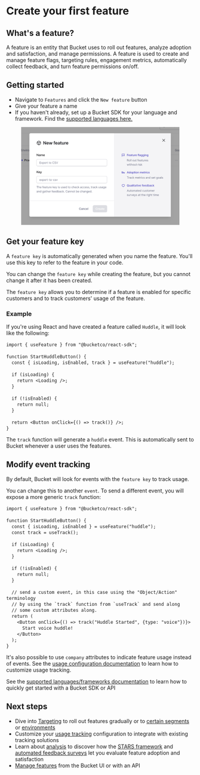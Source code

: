 # Create your first feature

## What's a feature?

A feature is an entity that Bucket uses to roll out features, analyze adoption and satisfaction, and manage permissions.  A feature is used to create and manage feature flags, targeting rules,  engagement metrics, automatically collect feedback, and turn feature permissions on/off.

## Getting started

* Navigate to `Features` and click the `New feature` button
* Give your feature a name
* If you haven't already, set up a Bucket SDK for your language and framework. Find the [supported languages here.](../quickstart/supported-languages-frameworks/)

<figure><img src="../.gitbook/assets/image (2).png" alt=""><figcaption></figcaption></figure>

## Get your feature key

A `feature key` is automatically generated when you name the feature. You'll use this key to refer to the feature in your code.

You can change the `feature key` while creating the feature, but you cannot change it after it has been created.

The `feature key` allows you to determine if a feature is enabled for specific customers and to track customers' usage of the feature.

### Example

If you're using React and have created a feature called `Huddle`, it will look like the following:

```tsx
import { useFeature } from "@bucketco/react-sdk";

function StartHuddleButton() {
  const { isLoading, isEnabled, track } = useFeature("huddle");

  if (isLoading) {
    return <Loading />;
  }

  if (!isEnabled) {
    return null;
  }

  return <Button onClick={() => track()} />;
}
```

The `track` function will generate a `huddle` event. This is automatically sent to Bucket whenever a user uses the features.&#x20;

## Modify event tracking

By default, Bucket will look for events with the `feature key` to track usage.

You can change this to another `event`. To send a different event, you will expose a more generic `track` function:

```tsx
import { useFeature } from "@bucketco/react-sdk";

function StartHuddleButton() {
  const { isLoading, isEnabled } = useFeature("huddle");
  const track = useTrack();

  if (isLoading) {
    return <Loading />;
  }

  if (!isEnabled) {
    return null;
  }

  // send a custom event, in this case using the "Object/Action" terminology
  // by using the `track` function from `useTrack` and send along
  // some custom attributes along.
  return (
    <Button onClick={() => track("Huddle Started", {type: "voice"})}>
      Start voice huddle!
    </Button>
  );
}
```

It's also possible to use `company` attributes to indicate feature usage instead of events. See the [usage configuration documentation](feature-usage-configuration.md) to learn how to customize usage tracking. &#x20;

See the [supported languages/frameworks documentation](../quickstart/supported-languages-frameworks/) to learn how to quickly get started with a Bucket SDK or API

## Next steps

* Dive into [Targeting](feature-targeting-rules/) to roll out features gradually or to [certain segments](feature-targeting-rules/creating-segments.md) or [environments](feature-targeting-rules/environments.md)
* Customize your [usage tracking](feature-usage-configuration.md) configuration to integrate with existing tracking solutions
* Learn about [analysis](feature-analysis/) to discover how the [STARS framework](feature-analysis/stars-framework.md) and [automated feedback surveys](feature-analysis/automated-feedback-surveys.md) let you evaluate feature adoption and satisfaction
* [Manage features](permissions-management.md) from the Bucket UI or with an API

